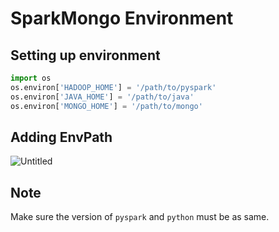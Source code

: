 # SparkMongo Environment
## Setting up environment
``` python
import os
os.environ['HADOOP_HOME'] = '/path/to/pyspark'
os.environ['JAVA_HOME'] = '/path/to/java'
os.environ['MONGO_HOME'] = '/path/to/mongo'
```

## Adding EnvPath

![Untitled](https://github.com/thinhsuy/SparkMongo_Environment/assets/81562297/b4650185-40b5-489c-bb3e-741c14ccba6a)

## Note
Make sure the version of `pyspark` and `python` must be as same.
